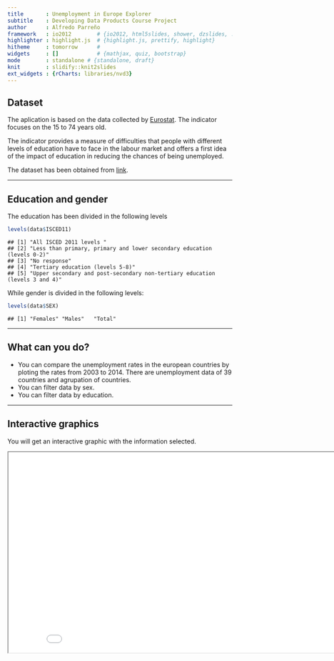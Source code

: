 ```yaml
---
title       : Unemployment in Europe Explorer
subtitle    : Developing Data Products Course Project
author      : Alfredo Parreño
framework   : io2012        # {io2012, html5slides, shower, dzslides, ...}
highlighter : highlight.js  # {highlight.js, prettify, highlight}
hitheme     : tomorrow      # 
widgets     : []            # {mathjax, quiz, bootstrap}
mode        : standalone # {standalone, draft}
knit        : slidify::knit2slides
ext_widgets : {rCharts: libraries/nvd3}
---
```


## Dataset

The aplication is based on the data collected by [Eurostat](http://ec.europa.eu/eurostat).
The indicator focuses on the 15 to 74 years old.

The indicator provides a measure of difficulties that people with different levels of education have to face in the labour market and offers a first idea of the impact of education in reducing the chances of being unemployed.

The dataset has been obtained from [link](http://ec.europa.eu/eurostat/web/lfs/data/main-tables#).

--- 

## Education and gender



The education has been divided in the following levels


```r
levels(data$ISCED11)
```

```
## [1] "All ISCED 2011 levels "                                                    
## [2] "Less than primary, primary and lower secondary education (levels 0-2)"     
## [3] "No response"                                                               
## [4] "Tertiary education (levels 5-8)"                                           
## [5] "Upper secondary and post-secondary non-tertiary education (levels 3 and 4)"
```

While gender is divided in the following levels:


```r
levels(data$SEX)
```

```
## [1] "Females" "Males"   "Total"
```

---

## What can you do?

- You can compare the unemployment rates in the european countries by ploting the rates from 2003 to 2014.
There are unemployment data of 39 countries and agrupation of countries.
- You can filter data by sex.
- You can filter data by education.

---

## Interactive graphics
You will get an interactive graphic with the information selected.


<iframe src ='Figure1.html', width = "860px", height = "450px"></iframe>

